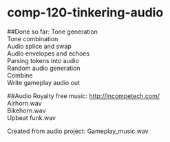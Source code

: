 # comp-120-tinkering-audio

##Done so far:
Tone generation  
Tone combination  
Audio splice and swap  
Audio envelopes and echoes  
Parsing tokens into audio  
Random audio generation  
Combine  
Write gameplay audio out

##Audio
Royalty free music: http://incompetech.com/  
Airhorn.wav  
Bikehorn.wav  
Upbeat funk.wav  

Created from audio project:
Gameplay_music.wav


